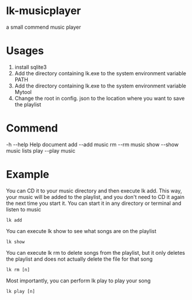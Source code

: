 # lk-musicplayer
a small commend music player

# Usages
1. install sqlite3
2. Add the directory containing lk.exe to the system environment variable PATH
3. Add the directory containing lk.exe to the system environment variable Mytool
4. Change the root in config. json to the location where you want to save the playlist
# Commend
-h --help Help document
add --add music
rm  --rm music
show --show music lists
play  --play music

# Example
You can CD it to your music directory and then execute lk add. 
This way, your music will be added to the playlist, 
and you don't need to CD it again the next time you start it. 
You can start it in any directory or terminal and listen to music

```shell
lk add
```

You can execute lk show to see what songs are on the playlist

```shell
lk show
```

You can execute lk rm to delete songs from the playlist, but it only deletes the playlist and does not actually delete the file for that song

```shell
lk rm [n]
```

Most importantly, you can perform lk play to play your song

```shell
lk play [n]
```



